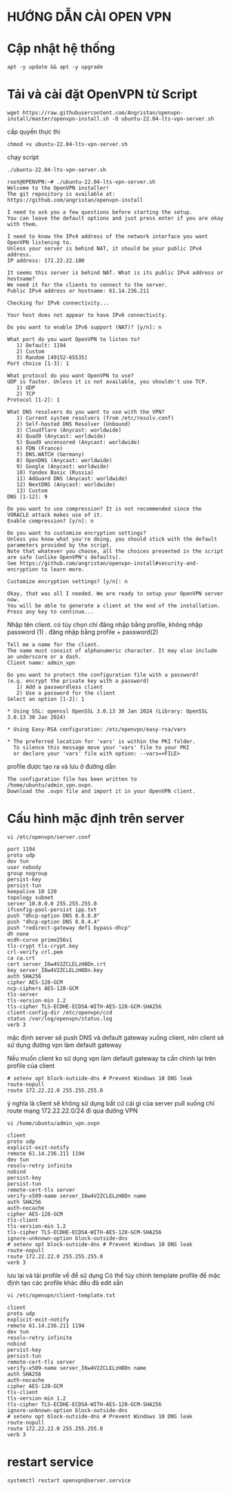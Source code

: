 # HƯỚNG DẪN CÀI OPEN VPN

# Cập nhật hệ thống

```
apt -y update && apt -y upgrade
```
# Tải và cài đặt OpenVPN từ Script

```
wget https://raw.githubusercontent.com/Angristan/openvpn-install/master/openvpn-install.sh -O ubuntu-22.04-lts-vpn-server.sh
```

cấp quyền thực thi

```
chmod +x ubuntu-22.04-lts-vpn-server.sh
```

chạy script

```
./ubuntu-22.04-lts-vpn-server.sh
```

```
root@OPENVPN:~# ./ubuntu-22.04-lts-vpn-server.sh
Welcome to the OpenVPN installer!
The git repository is available at: https://github.com/angristan/openvpn-install

I need to ask you a few questions before starting the setup.
You can leave the default options and just press enter if you are okay with them.

I need to know the IPv4 address of the network interface you want OpenVPN listening to.
Unless your server is behind NAT, it should be your public IPv4 address.
IP address: 172.22.22.100

It seems this server is behind NAT. What is its public IPv4 address or hostname?
We need it for the clients to connect to the server.
Public IPv4 address or hostname: 61.14.236.211

Checking for IPv6 connectivity...

Your host does not appear to have IPv6 connectivity.

Do you want to enable IPv6 support (NAT)? [y/n]: n

What port do you want OpenVPN to listen to?
   1) Default: 1194
   2) Custom
   3) Random [49152-65535]
Port choice [1-3]: 1

What protocol do you want OpenVPN to use?
UDP is faster. Unless it is not available, you shouldn't use TCP.
   1) UDP
   2) TCP
Protocol [1-2]: 1

What DNS resolvers do you want to use with the VPN?
   1) Current system resolvers (from /etc/resolv.conf)
   2) Self-hosted DNS Resolver (Unbound)
   3) Cloudflare (Anycast: worldwide)
   4) Quad9 (Anycast: worldwide)
   5) Quad9 uncensored (Anycast: worldwide)
   6) FDN (France)
   7) DNS.WATCH (Germany)
   8) OpenDNS (Anycast: worldwide)
   9) Google (Anycast: worldwide)
   10) Yandex Basic (Russia)
   11) AdGuard DNS (Anycast: worldwide)
   12) NextDNS (Anycast: worldwide)
   13) Custom
DNS [1-12]: 9

Do you want to use compression? It is not recommended since the VORACLE attack makes use of it.
Enable compression? [y/n]: n

Do you want to customize encryption settings?
Unless you know what you're doing, you should stick with the default parameters provided by the script.
Note that whatever you choose, all the choices presented in the script are safe (unlike OpenVPN's defaults).
See https://github.com/angristan/openvpn-install#security-and-encryption to learn more.

Customize encryption settings? [y/n]: n

Okay, that was all I needed. We are ready to setup your OpenVPN server now.
You will be able to generate a client at the end of the installation.
Press any key to continue...

```

Nhập tên client. có tùy chọn chỉ đăng nhập bằng profile, không nhập password (1) . đăng nhập bằng profile + password(2)
```
Tell me a name for the client.
The name must consist of alphanumeric character. It may also include an underscore or a dash.
Client name: admin_vpn

Do you want to protect the configuration file with a password?
(e.g. encrypt the private key with a password)
   1) Add a passwordless client
   2) Use a password for the client
Select an option [1-2]: 1

* Using SSL: openssl OpenSSL 3.0.13 30 Jan 2024 (Library: OpenSSL 3.0.13 30 Jan 2024)

* Using Easy-RSA configuration: /etc/openvpn/easy-rsa/vars

* The preferred location for 'vars' is within the PKI folder.
  To silence this message move your 'vars' file to your PKI
  or declare your 'vars' file with option: --vars=<FILE>

```
profile được tạo ra và lưu ở đường dẫn
```
The configuration file has been written to /home/ubuntu/admin_vpn.ovpn.
Download the .ovpn file and import it in your OpenVPN client.
```

# Cấu hình mặc định trên server

```
vi /etc/openvpn/server.conf

```

```
port 1194
proto udp
dev tun
user nobody
group nogroup
persist-key
persist-tun
keepalive 10 120
topology subnet
server 10.8.0.0 255.255.255.0
ifconfig-pool-persist ipp.txt
push "dhcp-option DNS 8.8.8.8"
push "dhcp-option DNS 8.8.4.4"
push "redirect-gateway def1 bypass-dhcp"
dh none
ecdh-curve prime256v1
tls-crypt tls-crypt.key
crl-verify crl.pem
ca ca.crt
cert server_I6w4V2ZCLELzH8Dn.crt
key server_I6w4V2ZCLELzH8Dn.key
auth SHA256
cipher AES-128-GCM
ncp-ciphers AES-128-GCM
tls-server
tls-version-min 1.2
tls-cipher TLS-ECDHE-ECDSA-WITH-AES-128-GCM-SHA256
client-config-dir /etc/openvpn/ccd
status /var/log/openvpn/status.log
verb 3
```
mặc định server sẽ push DNS và default gateway xuống client, nên client sẽ sử dụng đường vpn làm default gateway

Nếu muốn client ko sử dụng vpn làm default gateway ta cần chỉnh lại trên profile của client

```
# setenv opt block-outside-dns # Prevent Windows 10 DNS leak
route-nopull
route 172.22.22.0 255.255.255.0
```
ý nghĩa là client sẽ không sử dụng bất cứ cái gì của server pull xuống
chỉ route mạng 172.22.22.0/24 đi qua đường VPN

```
vi /home/ubuntu/admin_vpn.ovpn
```

```
client
proto udp
explicit-exit-notify
remote 61.14.236.211 1194
dev tun
resolv-retry infinite
nobind
persist-key
persist-tun
remote-cert-tls server
verify-x509-name server_I6w4V2ZCLELzH8Dn name
auth SHA256
auth-nocache
cipher AES-128-GCM
tls-client
tls-version-min 1.2
tls-cipher TLS-ECDHE-ECDSA-WITH-AES-128-GCM-SHA256
ignore-unknown-option block-outside-dns
# setenv opt block-outside-dns # Prevent Windows 10 DNS leak
route-nopull
route 172.22.22.0 255.255.255.0
verb 3
```
lưu lại và tải profile về để sử dụng
Có thể tùy chỉnh template profile để mặc định tạo các profile khác đều đã edit sẵn
```
vi /etc/openvpn/client-template.txt
```

```
client
proto udp
explicit-exit-notify
remote 61.14.236.211 1194
dev tun
resolv-retry infinite
nobind
persist-key
persist-tun
remote-cert-tls server
verify-x509-name server_I6w4V2ZCLELzH8Dn name
auth SHA256
auth-nocache
cipher AES-128-GCM
tls-client
tls-version-min 1.2
tls-cipher TLS-ECDHE-ECDSA-WITH-AES-128-GCM-SHA256
ignore-unknown-option block-outside-dns
# setenv opt block-outside-dns # Prevent Windows 10 DNS leak
route-nopull
route 172.22.22.0 255.255.255.0
verb 3
```

# restart service

```
systemctl restart openvpn@server.service
```















